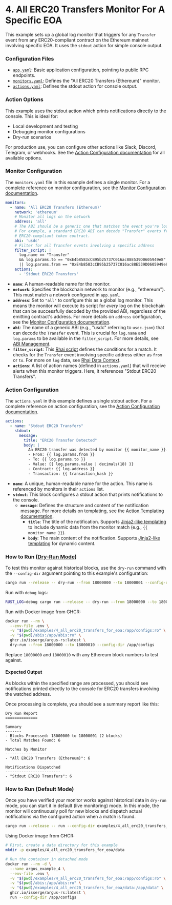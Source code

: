 # 4. All ERC20 Transfers Monitor For A Specific EOA

This example sets up a global log monitor that triggers for any `Transfer` event from any ERC20-compliant contract on the Ethereum mainnet involving specific EOA. It uses the `stdout` action for simple console output.

### Configuration Files

- [`app.yaml`](../../docs/src/user_guide/config_app.md): Basic application configuration, pointing to public RPC endpoints.
- [`monitors.yaml`](../../docs/src/user_guide/config_monitors.md): Defines the "All ERC20 Transfers (Ethereum)" monitor.
- [`actions.yaml`](../../docs/src/user_guide/config_actions.md): Defines the stdout action for console output.

### Action Options

This example uses the stdout action which prints notifications directly to the console. This is ideal for:
- Local development and testing
- Debugging monitor configurations
- Dry-run scenarios

For production use, you can configure other actions like Slack, Discord, Telegram, or webhooks. See the [Action Configuration documentation](../../docs/src/user_guide/actions_yaml.md) for all available options.

### Monitor Configuration

The `monitors.yaml` file in this example defines a single monitor. For a complete reference on monitor configuration, see the [Monitor Configuration documentation](../../docs/src/user_guide/config_monitors.md).

```yaml
monitors:
  - name: 'All ERC20 Transfers (Ethereum)'
    network: 'ethereum'
    # Monitor all logs on the network
    address: 'all' 
    # The ABI should be a generic one that matches the event you're looking for.
    # For example, a standard ERC20 ABI can decode "Transfer" events from any
    # ERC20-compliant token contract.
    abi: 'usdc'
    # Filter for all Transfer events involving a specific address
    filter_script: |
      log.name == "Transfer" 
      && log.params.to == "0xE4b8583cCB95b25737C016ac88E539D0605949e8" 
      || log.params.from == "0xE4b8583cCB95b25737C016ac88E539D0605949e8"
    actions:
      - 'Stdout ERC20 Transfers'
```

- **`name`**: A human-readable name for the monitor.
- **`network`**: Specifies the blockchain network to monitor (e.g., "ethereum"). This must match a network configured in `app.yaml`.
- **`address`**: Set to `"all"` to configure this as a global log monitor. This means the monitor will execute its script for *every* log on the blockchain that can be successfully decoded by the provided ABI, regardless of the emitting contract's address. For more details on `address` configuration, see the [Monitor Configuration documentation](../../docs/src/user_guide/config_monitors.md#monitor-fields).
- **`abi`**: The name of a generic ABI (e.g., "usdc" referring to `usdc.json`) that can decode the `Transfer` event. This is crucial for `log.name` and `log.params` to be available in the `filter_script`. For more details, see [ABI Management](../../docs/src/user_guide/config_abis.md).
- **`filter_script`**: This [Rhai script](../../docs/src/user_guide/rhai_scripts.md) defines the conditions for a match. It checks for the `Transfer` event involving specific address either as `from` or `to`. For more on `log` data, see [Rhai Data Context](../../docs/src/user_guide/rhai_context.md#the-log-object-decoded-event-log).
- **`actions`**: A list of action names (defined in `actions.yaml`) that will receive alerts when this monitor triggers. Here, it references "Stdout ERC20 Transfers".

### Action Configuration

The `actions.yaml` in this example defines a single stdout action. For a complete reference on action configuration, see the [Action Configuration documentation](../../docs/src/user_guide/config_actions.md).

```yaml
actions:
  - name: "Stdout ERC20 Transfers"
    stdout:
      message:
        title: "ERC20 Transfer Detected"
        body: |
          An ERC20 transfer was detected by monitor {{ monitor_name }}.
          - From: {{ log.params.from }}
          - To: {{ log.params.to }}
          - Value: {{ log.params.value | decimals(18) }}
          - Contract: {{ log.address }}
          - Transaction: {{ transaction_hash }}
```

-   **`name`**: A unique, human-readable name for the action. This name is referenced by monitors in their `actions` list.
-   **`stdout`**: This block configures a stdout action that prints notifications to the console.
    -   **`message`**: Defines the structure and content of the notification message. For more details on templating, see the [Action Templating documentation](../../docs/src/user_guide/action_templating.md).
        -   **`title`**: The title of the notification. Supports [Jinja2-like templating](https://docs.rs/minijinja/latest/minijinja/) to include dynamic data from the monitor match (e.g., `{{ monitor_name }}`).
        -   **`body`**: The main content of the notification. Supports [Jinja2-like templating](https://docs.rs/minijinja/latest/minijinja/) for dynamic content.

### How to Run ([Dry-Run Mode](../../docs/src/operations/cli.md#dry-run-mode))

To test this monitor against historical blocks, use the `dry-run` command with the `--config-dir` argument pointing to this example's configuration:

```bash
cargo run --release -- dry-run --from 18000000 --to 18000001 --config-dir examples/4_all_erc20_transfers_for_eoa/
```

Run with `debug` logs:

```bash
RUST_LOG=debug cargo run --release -- dry-run --from 18000000 --to 18000001 --config-dir examples/4_all_erc20_transfers_for_eoa/
```

Run with Docker image from GHCR:

```bash
docker run --rm \
  --env-file .env \
  -v "$(pwd)/examples/4_all_erc20_transfers_for_eoa:/app/configs:ro" \
  -v "$(pwd)/abis:/app/abis:ro" \
  ghcr.io/isserge/argus-rs:latest \
  dry-run --from 18000000 --to 18000010 --config-dir /app/configs
```

Replace `18000000` and `18000010` with any Ethereum block numbers to test against.

#### Expected Output

As blocks within the specified range are processed, you should see notifications printed directly to the console for ERC20 transfers involving the watched address.

Once processing is complete, you should see a summary report like this:

```
Dry Run Report
==============

Summary
-------
- Blocks Processed: 18000000 to 18000001 (2 blocks)
- Total Matches Found: 6

Matches by Monitor
------------------
- "All ERC20 Transfers (Ethereum)": 6

Notifications Dispatched
------------------------
- "Stdout ERC20 Transfers": 6
```

### How to Run (Default Mode)

Once you have verified your monitor works against historical data in `dry-run` mode, you can start it in default (live monitoring) mode. In this mode, the monitor will continuously poll for new blocks and dispatch actual notifications via the configured action when a match is found.

```bash
cargo run --release -- run --config-dir examples/4_all_erc20_transfers_for_eoa
```

Using Docker image from GHCR:

```bash
# First, create a data directory for this example
mkdir -p examples/4_all_erc20_transfers_for_eoa/data

# Run the container in detached mode
docker run --rm -d \
  --name argus_example_4 \
  --env-file .env \
  -v "$(pwd)/examples/4_all_erc20_transfers_for_eoa:/app/configs:ro" \
  -v "$(pwd)/abis:/app/abis:ro" \
  -v "$(pwd)/examples/4_all_erc20_transfers_for_eoa/data:/app/data" \
  ghcr.io/isserge/argus-rs:latest \
  run --config-dir /app/configs
```
